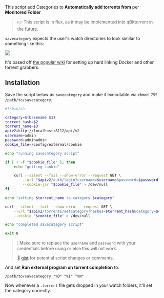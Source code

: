 This script add Categories to **Automatically add torrents from** per **Monitored Folder**

> :point_right: This script is in flux, as it may be implemented into qBittorrent in the future.

`savecategory` expects the user's watch directories to look similar to something like this:

![](https://i.imgur.com/HBvxmUt.png)

It's based off [the popular wiki](https://old.reddit.com/r/usenet/wiki/docker) for setting up hard linking Docker and other torrent grabbers.

## Installation

Save the script below as `savecategory` and make it executable via `chmod 755 /path/to/savecategory`.

```bash
#!/bin/sh

category=$(basename $1)
torrent_hash=$2
torrent_name=$3
apiv2=http://localhost:8112/api/v2
username=admin
password=adminadmin
cookie_file=/config/external/cookie

echo "running savecategory script"

if [ ! -f "$cookie_file" ]; then
    echo "getting cookie"

    curl --silent --fail --show-error --request GET \
        --url "$apiv2/auth/login?username=$username&password=$password" \
        --cookie-jar "$cookie_file" > /dev/null
fi

echo "setting $torrent_name to category $category"

curl --silent --fail --show-error --request GET \
    --url "$apiv2/torrents/setCategory?hashes=$torrent_hash&category=$category" \
    --cookie "$cookie_file" > /dev/null

echo "completed savecategory script"

exit 0

```

> :information_source: Make sure to replace the `username` and `password` with your credentials before using or else this will not work.
> 
> :link: [gist](https://gist.github.com/jef/e29126da5953c331310c1b6c58502be0) for potential script changes or comments.

And set **Run external program on torrent completion** to:

`/path/to/savecategory "%D" "%I" "%N"`

Now whenever a `.torrent` file gets dropped in your watch folders, it'll set the category correctly.
